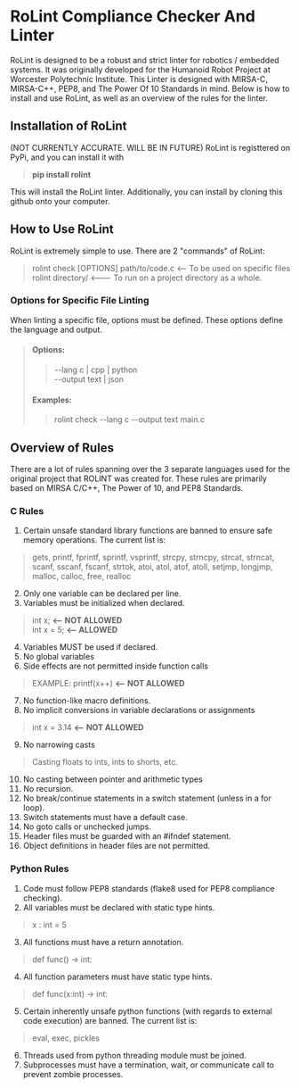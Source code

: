 # RoLint Compliance Checker And Linter

RoLint is designed to be a robust and strict linter for robotics / embedded systems. It was originally developed for the Humanoid Robot Project at Worcester Polytechnic Institute.
This Linter is designed with MIRSA-C, MIRSA-C++, PEP8, and The Power Of 10 Standards in mind. Below is how to install and use RoLint, as well as an overview of the rules for the linter.

## Installation of RoLint

(NOT CURRENTLY ACCURATE. WILL BE IN FUTURE) RoLint is registtered on PyPi, and you can install it with  

 > **pip install rolint**

This will install the RoLint linter.
Additionally, you can install by cloning this github onto your computer.

## How to Use RoLint

RoLint is extremely simple to use. There are 2 "commands" of RoLint:

> rolint check [OPTIONS] path/to/code.c  <-- To be used on specific files  
> rolint directory/  <--- To run on a project directory as a whole.

### Options for Specific File Linting

When linting a specific file, options must be defined. These options define the language and output.

> #### Options:
> 
> > --lang c | cpp | python  
> > --output text | json  
>
> #### Examples:
> >
> > rolint check --lang c --output text main.c  

## Overview of Rules

There are a lot of rules spanning over the 3 separate languages used for the original project that ROLINT was created for. These rules are primarily
based on MIRSA C/C++, The Power of 10, and PEP8 Standards.

### C Rules  
1. Certain unsafe standard library functions are banned to ensure safe memory operations. The current list is:
> gets, printf, fprintf, sprintf, vsprintf, strcpy, strncpy, strcat, strncat, scanf, sscanf, fscanf, strtok, atoi, atol, atof, atoll, setjmp, longjmp, malloc, calloc, free, realloc  
2. Only one variable can be declared per line.
3. Variables must be initialized when declared.
> int x; **<-- NOT ALLOWED**  
> int x = 5; **<-- ALLOWED**
4. Variables MUST be used if declared.
5. No global variables
6. Side effects are not permitted inside function calls
> EXAMPLE: printf(x++) **<-- NOT ALLOWED**  
7. No function-like macro definitions.
8. No implicit conversions in variable declarations or assignments
> int x = 3.14 **<-- NOT ALLOWED**
9. No narrowing casts
> Casting floats to ints, ints to shorts, etc.
10. No casting between pointer and arithmetic types
11. No recursion.
12. No break/continue statements in a switch statement (unless in a for loop).
13. Switch statements must have a default case.
14. No goto calls or unchecked jumps.
15. Header files must be guarded with an #ifndef statement.
16. Object definitions in header files are not permitted.

### Python Rules  
1. Code must follow PEP8 standards (flake8 used for PEP8 compliance checking).
2. All variables must be declared with static type hints.
  > x : int = 5
3. All functions must have a return annotation.  
> def func() -> int:
4. All function parameters must have static type hints.
> def func(x:int) -> int:
5. Certain inherently unsafe python functions (with regards to external code execution) are banned. The current list is:
> eval, exec, pickles
6. Threads used from python threading module must be joined.
7. Subprocesses must have a termination, wait, or communicate call to prevent zombie processes.




